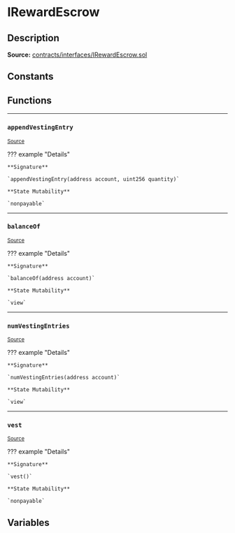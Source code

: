 # IRewardEscrow

## Description


**Source:** [contracts/interfaces/IRewardEscrow.sol](https://github.com/Synthetixio/synthetix/tree/develop/contracts/interfaces/IRewardEscrow.sol)

## Constants

## Functions


---
### `appendVestingEntry`

<sub>[Source](https://github.com/Synthetixio/synthetix/tree/develop/contracts/interfaces/IRewardEscrow.sol#L11)</sub>



??? example "Details"

    **Signature**

    `appendVestingEntry(address account, uint256 quantity)`

    **State Mutability**

    `nonpayable`


---
### `balanceOf`

<sub>[Source](https://github.com/Synthetixio/synthetix/tree/develop/contracts/interfaces/IRewardEscrow.sol#L6)</sub>



??? example "Details"

    **Signature**

    `balanceOf(address account)`

    **State Mutability**

    `view`


---
### `numVestingEntries`

<sub>[Source](https://github.com/Synthetixio/synthetix/tree/develop/contracts/interfaces/IRewardEscrow.sol#L8)</sub>



??? example "Details"

    **Signature**

    `numVestingEntries(address account)`

    **State Mutability**

    `view`


---
### `vest`

<sub>[Source](https://github.com/Synthetixio/synthetix/tree/develop/contracts/interfaces/IRewardEscrow.sol#L13)</sub>



??? example "Details"

    **Signature**

    `vest()`

    **State Mutability**

    `nonpayable`

## Variables

